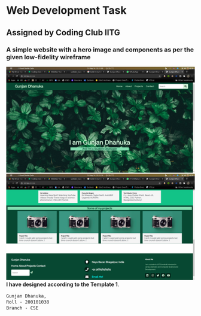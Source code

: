 # Web Development Task
## Assigned by Coding Club IITG

### A simple website with a hero image and components as per the given low-fidelity wireframe

![](screenshots/ss0.png)
![](screenshots/ss1.png)
**I have designed according to the Template 1**.

```
Gunjan Dhanuka, 
Roll - 200101038
Branch - CSE
```